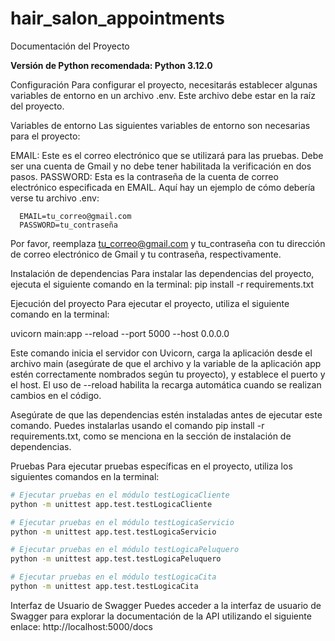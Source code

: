 # hair_salon_appointments

Documentación del Proyecto

**Versión de Python recomendada: Python 3.12.0**

Configuración
Para configurar el proyecto, necesitarás establecer algunas variables de entorno en un archivo .env. Este archivo debe estar en la raíz del proyecto.

Variables de entorno
Las siguientes variables de entorno son necesarias para el proyecto:

EMAIL: Este es el correo electrónico que se utilizará para las pruebas. Debe ser una cuenta de Gmail y no debe tener habilitada la verificación en dos pasos.
PASSWORD: Esta es la contraseña de la cuenta de correo electrónico especificada en EMAIL.
Aquí hay un ejemplo de cómo debería verse tu archivo .env:

````plaintext
  EMAIL=tu_correo@gmail.com
  PASSWORD=tu_contraseña
````

Por favor, reemplaza tu_correo@gmail.com y tu_contraseña con tu dirección de correo electrónico de Gmail y tu contraseña, respectivamente.

Instalación de dependencias
Para instalar las dependencias del proyecto, ejecuta el siguiente comando en la terminal:
pip install -r requirements.txt

Ejecución del proyecto
Para ejecutar el proyecto, utiliza el siguiente comando en la terminal:

   uvicorn main:app --reload --port 5000 --host 0.0.0.0

Este comando inicia el servidor con Uvicorn, carga la aplicación desde el archivo main (asegúrate de que el archivo y la variable de la aplicación app estén correctamente nombrados según tu proyecto), y establece el puerto y el host. El uso de --reload habilita la recarga automática cuando se realizan cambios en el código.

Asegúrate de que las dependencias estén instaladas antes de ejecutar este comando. Puedes instalarlas usando el comando pip install -r requirements.txt, como se menciona en la sección de instalación de dependencias.

Pruebas
Para ejecutar pruebas específicas en el proyecto, utiliza los siguientes comandos en la terminal:

```bash
# Ejecutar pruebas en el módulo testLogicaCliente
python -m unittest app.test.testLogicaCliente

# Ejecutar pruebas en el módulo testLogicaServicio
python -m unittest app.test.testLogicaServicio

# Ejecutar pruebas en el módulo testLogicaPeluquero
python -m unittest app.test.testLogicaPeluquero

# Ejecutar pruebas en el módulo testLogicaCita
python -m unittest app.test.testLogicaCita

````

Interfaz de Usuario de Swagger
Puedes acceder a la interfaz de usuario de Swagger para explorar la documentación de la API utilizando el siguiente enlace: http://localhost:5000/docs
